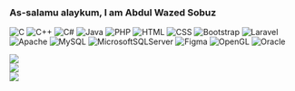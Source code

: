 ### As-salamu alaykum, I am Abdul Wazed Sobuz

<!--
**Abdul-Wazed-Sobuz/Abdul-Wazed-Sobuz** is a ✨ _special_ ✨ repository because its `README.md` (this file) appears on your GitHub profile.

Here are some ideas to get you started:

- 🔭 I’m currently working on ...
- 🌱 I’m currently learning ...
- 👯 I’m looking to collaborate on ...
- 🤔 I’m looking for help with ...
- 💬 Ask me about ...
- 📫 How to reach me: ...
- 😄 Pronouns: ...
- ⚡ Fun fact: ...
-->



![C](https://img.shields.io/badge/c-%2300599C.svg?style=for-the-badge&logo=c&logoColor=white) ![C++](https://img.shields.io/badge/c++-%2300599C.svg?style=for-the-badge&logo=c%2B%2B&logoColor=white) ![C#](https://img.shields.io/badge/c%23-%23239120.svg?style=for-the-badge&logo=c-sharp&logoColor=white) ![Java](https://img.shields.io/badge/java-%23ED8B00.svg?style=for-the-badge&logo=java&logoColor=white) ![PHP](https://img.shields.io/badge/php-%23777BB4.svg?style=for-the-badge&logo=php&logoColor=white) ![HTML](https://img.shields.io/badge/html-%23E34F26.svg?style=for-the-badge&logo=html&logoColor=white) ![CSS](https://img.shields.io/badge/css-%231572B6.svg?style=for-the-badge&logo=css&logoColor=white) ![Bootstrap](https://img.shields.io/badge/bootstrap-%23563D7C.svg?style=for-the-badge&logo=bootstrap&logoColor=white) ![Laravel](https://img.shields.io/badge/laravel-%23FF2D20.svg?style=for-the-badge&logo=laravel&logoColor=white) ![Apache](https://img.shields.io/badge/apache-%23D42029.svg?style=for-the-badge&logo=apache&logoColor=white) ![MySQL](https://img.shields.io/badge/mysql-%2300f.svg?style=for-the-badge&logo=mysql&logoColor=white) ![MicrosoftSQLServer](https://img.shields.io/badge/Microsoft%20SQL%20Sever-CC2927?style=for-the-badge&logo=microsoft%20sql%20server&logoColor=white) 	![Figma](https://img.shields.io/badge/figma-%23F24E1E.svg?style=for-the-badge&logo=figma&logoColor=white) ![OpenGL](https://img.shields.io/badge/opengl-%23white.svg?style=for-the-badge&logo=opengl&logoColor=white) ![Oracle](https://img.shields.io/badge/Oracle-F80000?style=for-the-badge&logo=oracle&logoColor=white)

![](https://github-readme-stats.vercel.app/api?username=Abdul-Wazed-Sobuz&theme=algolia&hide_border=true&include_all_commits=false&count_private=true)<br/>
![](https://github-readme-streak-stats.herokuapp.com/?user=Abdul-Wazed-Sobuz&theme=algolia&hide_border=true)<br/>
![](https://github-readme-stats.vercel.app/api/top-langs/?username=Abdul-Wazed-Sobuz&theme=algolia&hide_border=true&include_all_commits=false&count_private=true&layout=compact)

<!--
## 🏆 GitHub Trophies
![](https://github-profile-trophy.vercel.app/?username=Abdul-Wazed-Sobuz&theme=radical&no-frame=true&no-bg=false&margin-w=4)
-->


<!-- Proudly created with GPRM ( https://gprm.itsvg.in ) -->
